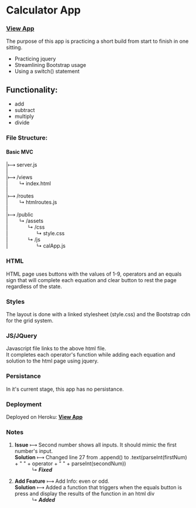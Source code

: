 # Calculator App

### [View App](https://cryptic-brushlands-31769.herokuapp.com/)

The purpose of this app is practicing a short build from start to finish in one sitting. 

- Practicing jquery
- Streamlining Bootstrap usage
- Using a switch() statement

## Functionality:

- add
- subtract
- multiply 
- divide

### File Structure:

#### Basic MVC
|&#10236; server.js<br> 
|<br>
|&#10236; /views<br>
|&nbsp;&nbsp;&nbsp;&nbsp;&nbsp;&nbsp;&nbsp;&nbsp;&#8627; index.html<br>
|<br>
|&#10236; /routes<br>
|&nbsp;&nbsp;&nbsp;&nbsp;&nbsp;&nbsp;&nbsp;&nbsp;&#8627; htmlroutes.js<br>
|<br>
|&#10236; /public<br>
|&nbsp;&nbsp;&nbsp;&nbsp;&nbsp;&nbsp;&nbsp;&nbsp;&#8627; /assets<br>
|&nbsp;&nbsp;&nbsp;&nbsp;&nbsp;&nbsp;&nbsp;&nbsp;&nbsp;&nbsp;&nbsp;&nbsp;&nbsp;&nbsp;&#8627; /css<br>
|&nbsp;&nbsp;&nbsp;&nbsp;&nbsp;&nbsp;&nbsp;&nbsp;&nbsp;&nbsp;&nbsp;&nbsp;&nbsp;&nbsp;&nbsp;&nbsp;&nbsp;&nbsp;&nbsp;&nbsp;&#8627; style.css<br>
|&nbsp;&nbsp;&nbsp;&nbsp;&nbsp;&nbsp;&nbsp;&nbsp;&nbsp;&nbsp;&nbsp;&nbsp;&nbsp;&nbsp;&#8627; /js<br>
|&nbsp;&nbsp;&nbsp;&nbsp;&nbsp;&nbsp;&nbsp;&nbsp;&nbsp;&nbsp;&nbsp;&nbsp;&nbsp;&nbsp;&nbsp;&nbsp;&nbsp;&nbsp;&nbsp;&nbsp;&#8627; calApp.js<br>



### HTML
HTML page uses buttons with the values of 1-9, operators and an equals sign that will complete each equation and clear button to rest the page regardless of the state.

### Styles
The layout is done with a linked stylesheet (style.css) and the Bootstrap cdn for the grid system.

### JS/JQuery
Javascript file links to the above html file.   
It completes each operator's function while adding each equation and solution to the html page using jquery.

### Persistance
In it's current stage, this app has no persistance.

### Deployment
Deployed on Heroku: [**View App**](https://cryptic-brushlands-31769.herokuapp.com/)

### Notes

1. **Issue** &#10236; Second number shows all inputs. It should mimic the first number's input.<br>
**Solution** &#10236; Changed line 27 from .append() to .text(parseInt(firstNum) + " " + operator + " " + parseInt(secondNum)) <br>
&nbsp;&nbsp;&nbsp;&nbsp;&nbsp;&nbsp;&nbsp;&nbsp;&nbsp;&nbsp;&nbsp;&nbsp;&#8627; ***Fixed***

2. **Add Feature** &#10236; Add Info: even or odd.<br>
**Solution** &#10236; Added a function that triggers when the equals button is press and display the results of the function in an html div<br>
&nbsp;&nbsp;&nbsp;&nbsp;&nbsp;&nbsp;&nbsp;&nbsp;&nbsp;&nbsp;&nbsp;&nbsp;&#8627; ***Added***